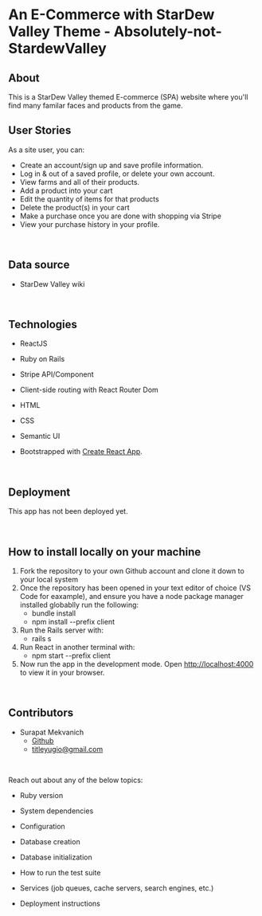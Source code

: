 # An E-Commerce with StarDew Valley Theme - Absolutely-not-StardewValley

## About
This is a StarDew Valley themed E-commerce (SPA) website where you'll find many familar faces and products from the game.
<br>



## User Stories
As a site user, you can:
- Create an account/sign up and save profile information.
- Log in & out of a saved profile, or delete your own account.
- View farms and all of their products.
- Add a product into your cart
- Edit the quantity of items for that products
- Delete the product(s) in your cart
- Make a purchase once you are done with shopping via Stripe
- View your purchase history in your profile.

 <br>

 ## Data source
 - StarDew Valley wiki
<br>

## Technologies

- ReactJS

- Ruby on Rails

- Stripe API/Component

- Client-side routing with React Router Dom

- HTML

- CSS

- Semantic UI

- Bootstrapped with [Create React App](https://github.com/facebook/create-react-app).



<br>


## Deployment

This app has not been deployed yet.

<br>

## How to install locally on your machine
1. Fork the repository to your own Github account and clone it down to your local system
2. Once the repository has been opened in your text editor of choice (VS Code for eaxample), and ensure you have a node package manager installed globablly run the following:
    - bundle install
    - npm install --prefix client
3. Run the Rails server with:
    - rails s
4. Run React in another terminal with:
    - npm start --prefix client
5. Now run the app in the development mode. Open [http://localhost:4000](http://localhost:4000) to view it in your browser.


<br>

## Contributors

- Surapat Mekvanich
    - <a href="https://github.com/TitleXp"> Github</a> 
    - titleyugio@gmail.com

<br>

Reach out about any of the below topics:

* Ruby version

* System dependencies

* Configuration

* Database creation

* Database initialization

* How to run the test suite

* Services (job queues, cache servers, search engines, etc.)

* Deployment instructions
